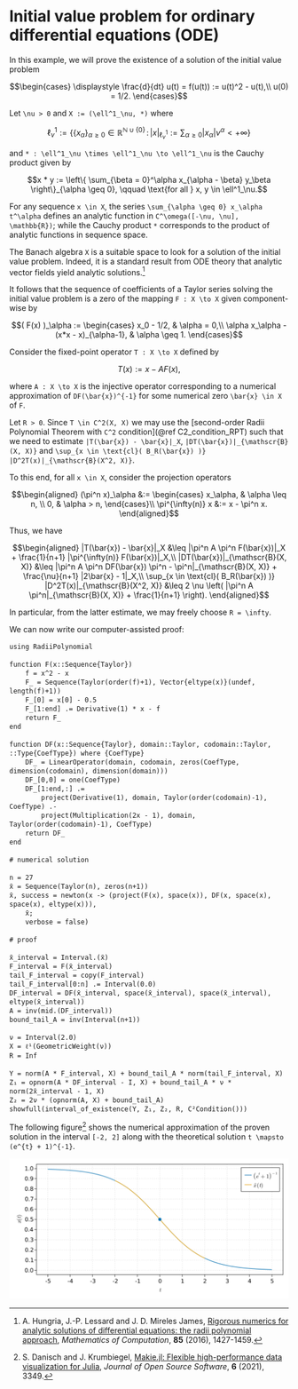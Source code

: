 # Initial value problem for ordinary differential equations (ODE)

In this example, we will prove the existence of a solution of the initial value problem

```math
\begin{cases}
\displaystyle \frac{d}{dt} u(t) = f(u(t)) := u(t)^2 - u(t),\\
u(0) = 1/2.
\end{cases}
```

Let ``\nu > 0`` and ``X := (\ell^1_\nu, *)`` where

```math
\ell^1_\nu := \left\{ \{ x_\alpha \}_{\alpha \geq 0} \in \mathbb{R}^{\mathbb{N} \cup \{0\}} \, : \, | x |_{\ell^1_\nu} := \sum_{\alpha \geq 0} |x_\alpha| \nu^\alpha < +\infty \right\}
```

and ``* : \ell^1_\nu \times \ell^1_\nu \to \ell^1_\nu`` is the Cauchy product given by

```math
x * y := \left\{ \sum_{\beta = 0}^\alpha x_{\alpha - \beta} y_\beta \right\}_{\alpha \geq 0}, \qquad \text{for all } x, y \in \ell^1_\nu.
```

For any sequence ``x \in X``, the series ``\sum_{\alpha \geq 0} x_\alpha t^\alpha`` defines an analytic function in ``C^\omega([-\nu, \nu], \mathbb{R})``; while the Cauchy product ``*`` corresponds to the product of analytic functions in sequence space.

The Banach algebra ``X`` is a suitable space to look for a solution of the initial value problem. Indeed, it is a standard result from ODE theory that analytic vector fields yield analytic solutions.[^1]

[^1]: A. Hungria, J.-P. Lessard and J. D. Mireles James, [Rigorous numerics for analytic solutions of differential equations: the radii polynomial approach](https://doi.org/10.1090/mcom/3046), *Mathematics of Computation*, **85** (2016), 1427-1459.

It follows that the sequence of coefficients of a Taylor series solving the initial value problem is a zero of the mapping ``F : X \to X`` given component-wise by

```math
( F(x) )_\alpha :=
\begin{cases}
x_0 - 1/2, & \alpha = 0,\\
\alpha x_\alpha - (x*x - x)_{\alpha-1}, & \alpha \geq 1.
\end{cases}
```

Consider the fixed-point operator ``T : X \to X`` defined by

```math
T(x) := x - A F(x),
```

where ``A : X \to X`` is the injective operator corresponding to a numerical approximation of ``DF(\bar{x})^{-1}`` for some numerical zero ``\bar{x} \in X`` of ``F``.

Let ``R > 0``. Since ``T \in C^2(X, X)`` we may use the [second-order Radii Polynomial Theorem with ``C^2`` condition](@ref C2_condition_RPT) such that we need to estimate ``|T(\bar{x}) - \bar{x}|_X``, ``|DT(\bar{x})|_{\mathscr{B}(X, X)}`` and ``\sup_{x \in \text{cl}( B_R(\bar{x}) )} |D^2T(x)|_{\mathscr{B}(X^2, X)}``.

To this end, for all ``x \in X``, consider the projection operators

```math
\begin{aligned}
(\pi^n x)_\alpha &:= \begin{cases} x_\alpha, & \alpha \leq n, \\ 0, & \alpha > n, \end{cases}\\
\pi^{\infty(n)} x &:= x - \pi^n x.
\end{aligned}
```

Thus, we have

```math
\begin{aligned}
|T(\bar{x}) - \bar{x}|_X &\leq |\pi^n A \pi^n F(\bar{x})|_X + \frac{1}{n+1} |\pi^{\infty(n)} F(\bar{x})|_X,\\
|DT(\bar{x})|_{\mathscr{B}(X, X)} &\leq |\pi^n A \pi^n DF(\bar{x}) \pi^n - \pi^n|_{\mathscr{B}(X, X)} + \frac{\nu}{n+1} |2\bar{x} - 1|_X,\\
\sup_{x \in \text{cl}( B_R(\bar{x}) )} |D^2T(x)|_{\mathscr{B}(X^2, X)} &\leq 2 \nu \left( |\pi^n A \pi^n|_{\mathscr{B}(X, X)} + \frac{1}{n+1} \right).
\end{aligned}
```

In particular, from the latter estimate, we may freely choose ``R = \infty``.

We can now write our computer-assisted proof:

```@example
using RadiiPolynomial

function F(x::Sequence{Taylor})
    f = x^2 - x
    F_ = Sequence(Taylor(order(f)+1), Vector{eltype(x)}(undef, length(f)+1))
    F_[0] = x[0] - 0.5
    F_[1:end] .= Derivative(1) * x - f
    return F_
end

function DF(x::Sequence{Taylor}, domain::Taylor, codomain::Taylor, ::Type{CoefType}) where {CoefType}
    DF_ = LinearOperator(domain, codomain, zeros(CoefType, dimension(codomain), dimension(domain)))
    DF_[0,0] = one(CoefType)
    DF_[1:end,:] .=
        project(Derivative(1), domain, Taylor(order(codomain)-1), CoefType) .-
        project(Multiplication(2x - 1), domain, Taylor(order(codomain)-1), CoefType)
    return DF_
end

# numerical solution

n = 27
x̄ = Sequence(Taylor(n), zeros(n+1))
x̄, success = newton(x -> (project(F(x), space(x)), DF(x, space(x), space(x), eltype(x))),
    x̄;
    verbose = false)

# proof

x̄_interval = Interval.(x̄)
F_interval = F(x̄_interval)
tail_F_interval = copy(F_interval)
tail_F_interval[0:n] .= Interval(0.0)
DF_interval = DF(x̄_interval, space(x̄_interval), space(x̄_interval), eltype(x̄_interval))
A = inv(mid.(DF_interval))
bound_tail_A = inv(Interval(n+1))

ν = Interval(2.0)
X = ℓ¹(GeometricWeight(ν))
R = Inf

Y = norm(A * F_interval, X) + bound_tail_A * norm(tail_F_interval, X)
Z₁ = opnorm(A * DF_interval - I, X) + bound_tail_A * ν * norm(2x̄_interval - 1, X)
Z₂ = 2ν * (opnorm(A, X) + bound_tail_A)
showfull(interval_of_existence(Y, Z₁, Z₂, R, C²Condition()))
```

The following figure[^2] shows the numerical approximation of the proven solution in the interval ``[-2, 2]`` along with the theoretical solution ``t \mapsto (e^{t} + 1)^{-1}``.

[^2]: S. Danisch and J. Krumbiegel, [Makie.jl: Flexible high-performance data visualization for Julia](https://doi.org/10.21105/joss.03349), *Journal of Open Source Software*, **6** (2021), 3349.

![](../../assets/ivp.svg)
